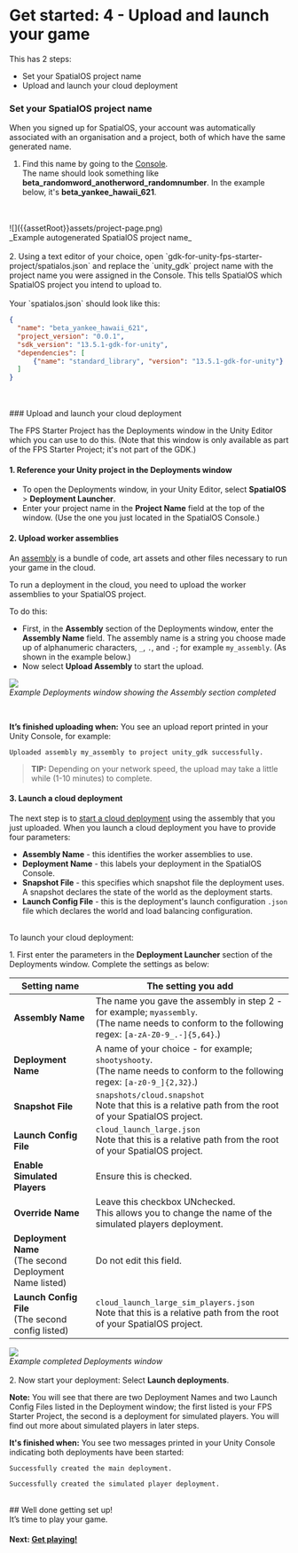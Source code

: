# Get started: 4 - Upload and launch your game

This has 2 steps:

* Set your SpatialOS project name
* Upload and launch your cloud deployment


### Set your SpatialOS project name

When you signed up for SpatialOS, your account was automatically associated with an organisation and a project, both of which have the same generated name. 

1. Find this name by going to the [Console](https://console.improbable.io/projects). <br/>
The name should look something like **beta_randomword_anotherword_randomnumber**.
In the example below, it's **beta_yankee_hawaii_621**.
<br/>
<br/>
![]({{assetRoot}}assets/project-page.png)<br/>
_Example autogenerated SpatialOS project name_
<br/>
<br/>
2. Using a text editor of your choice, open `gdk-for-unity-fps-starter-project/spatialos.json` and replace the `unity_gdk` project name with the project name you were assigned in the Console. This tells SpatialOS which SpatialOS project you intend to upload to. 
<br/><br/>
Your `spatialos.json` should look like this:

```json
{
  "name": "beta_yankee_hawaii_621",
  "project_version": "0.0.1",
  "sdk_version": "13.5.1-gdk-for-unity",
  "dependencies": [
      {"name": "standard_library", "version": "13.5.1-gdk-for-unity"}
  ]
}
```

<br/>
<br/>
### Upload and launch your cloud deployment

The FPS Starter Project has the Deployments window in the Unity Editor which you can use to do this. (Note that this window is only available as part of the FPS Starter Project; it's not part of the GDK.)

#### 1. Reference your Unity project in the Deployments window

* To open the Deployments window, in your Unity Editor, select **SpatialOS** > **Deployment Launcher**.
* Enter your project name in the **Project Name** field at the top of the window. (Use the one you just located in the SpatialOS Console.)

#### 2. Upload worker assemblies

An [assembly](https://docs.improbable.io/reference/latest/shared/glossary#assembly) is a bundle of code, art assets and other files necessary to run your game in the cloud.

To run a deployment in the cloud, you need to upload the worker assemblies to your SpatialOS project. <br/>

To do this:

* First, in the **Assembly** section of the Deployments window, enter the **Assembly Name** field. The assembly name is a string you choose made up of alphanumeric characters, `_`, `.`, and `-`; for example `my_assembly`. (As shown in the example below.)
* Now select **Upload Assembly** to start the upload.

![]({{assetRoot}}assets/deployment-window.png)
<br/> _Example Deployments window showing the Assembly section completed_

<br/>

**It’s finished uploading when:** You see an upload report printed in your Unity Console, for example:

```
Uploaded assembly my_assembly to project unity_gdk successfully.
```

> **TIP:** Depending on your network speed, the upload may take a little while (1-10 minutes) to complete.


#### 3. Launch a cloud deployment

The next step is to [start a cloud deployment](https://docs.improbable.io/reference/latest/shared/deploy/deploy-cloud#5-deploy-the-project) using the assembly that you just uploaded. When you launch a cloud deployment you have to provide four parameters:

* **Assembly Name** - this identifies the worker assemblies to use. 
* **Deployment Name** - this labels your deployment in the SpatialOS Console.
* **Snapshot File** - this specifies which snapshot file the deployment uses. A snapshot declares the state of the world as the deployment starts.
* **Launch Config File** - this is the deployment's launch configuration `.json` file which declares the world and load balancing configuration.

<br/>
To launch your cloud deployment:

1\. First enter the parameters in the **Deployment Launcher** section of the Deployments window. Complete the settings as below:
<br/>

|Setting name|The setting you add|
|-----|------|
|**Assembly Name**| The name you gave the assembly in step 2 - for example; `myassembly`. <br/>(The name needs to conform to the following regex: `[a-zA-Z0-9_.-]{5,64}`.)|
|**Deployment Name**| A name of your choice - for example; `shootyshooty`. <br/>(The name needs to conform to the following regex: `[a-z0-9_]{2,32}`.)|
|**Snapshot File**|`snapshots/cloud.snapshot`<br/>Note that this is a relative path from the root of your SpatialOS project.|
|**Launch Config File** | `cloud_launch_large.json`<br/>Note that this is a relative path from the root of your SpatialOS project.|
|**Enable Simulated Players**| Ensure this is checked.|
|**Override Name**| Leave this checkbox UNchecked.<br/>This allows you to change the name of the simulated players deployment.|
|**Deployment Name**<br/> (The second Deployment Name listed)| Do not edit this field.|
|**Launch Config File**<br/> (The second config listed)|`cloud_launch_large_sim_players.json`<br/>Note that this is a relative path from the root of your SpatialOS project.|

![]({{assetRoot}}assets/deployment-window.png)
<br/>_Example completed Deployments window_
<br/>
<br/>
2\. Now start your deployment: Select **Launch deployments**.

**Note:** You will see that there are two Deployment Names and two Launch Config Files listed in the Deployment window; the first listed is your FPS Starter Project, the second is a deployment for simulated players. You will find out more about simulated players in later steps.
<br/>

**It's finished when:** You see two messages printed in your Unity Console indicating both deployments have been started:

```
Successfully created the main deployment.
```
```
Successfully created the simulated player deployment.
```

<br/>
## Well done getting set up!

<br/>
It’s time to play your game.

#### Next: [Get playing!]({{urlRoot}}/content/get-started/get-playing.md)
